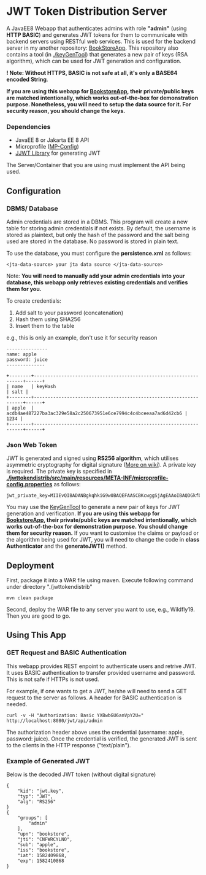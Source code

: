 # JWT Token Distribution Server

A JavaEE8 Webapp that authenticates admins with role **"admin"** (using **HTTP BASIC**) and generates JWT tokens for them to communicate with backend servers using RESTful web services. This is used for the backend server in my another repository: <a href="https://github.com/CurtisNewbie/BookStoreApp">BookStoreApp</a>. This repository also contains a tool (in <a href="https://github.com/CurtisNewbie/JwtDistributionApp/tree/master/keyGenTool">./keyGenTool</a>) that generates a new pair of keys (RSA algorithm), which can be used for JWT generation and configuration.

**! Note: Without HTTPS, BASIC is not safe at all, it's only a BASE64 encoded String**.

**If you are using this webapp for <a href="https://github.com/CurtisNewbie/BookStoreApp/">BookstoreApp</a>, their private/public keys are matched intentionally, which works out-of-the-box for demonstration purpose. Nonetheless, you will need to setup the data source for it. For security reason, you should change the keys.**

### Dependencies

- JavaEE 8 or Jakarta EE 8 API
- Microprofile (<a href="https://github.com/eclipse/microprofile-config">MP-Config</a>)
- <a href="https://github.com/jwtk/jjwt">JJWT Library</a> for generating JWT

The Server/Container that you are using must implement the API being used.

## Configuration

### DBMS/ Database

Admin credentials are stored in a DBMS. This program will create a new table for storing admin credentials if not exists. By default, the username is stored as plaintext, but only the hash of the password and the salt being used are stored in the database. No password is stored in plain text.

To use the database, you must configure the **persistence.xml** as follows:

    <jta-data-source> your jta data source </jta-data-source>

Note: **You will need to manually add your admin credentials into your database, this webapp only retrieves existing credentials and verifies them for you.**

To create credentials:

1. Add salt to your password (concatenation)
2. Hash them using SHA256
3. Insert them to the table

e.g., this is only an example, don't use it for security reason

    ---------------
    name: apple
    password: juice
    --------------

    +--------+------------------------------------------------------------------+------+
    | name   | keyHash                                                          | salt |
    +--------+------------------------------------------------------------------+------+
    | apple  | acdb4ae487227ba3ac329e58a2c250673951e6ce7994c4c4bceeaa7ad6d42cb6 | 1234 |
    +--------+------------------------------------------------------------------+------+

### Json Web Token

JWT is generated and signed using **RS256 algorithm**, which utilises asymmetric cryptography for digital signature (<a href="https://en.wikipedia.org/wiki/JSON_Web_Token">More on wiki</a>). A private key is required. The private key is specified in **<a href="https://github.com/CurtisNewbie/JwtDistributionApp/blob/master/jwttokendistrib/src/main/resources/META-INF/microprofile-config.properties">./jwttokendistrib/src/main/resources/META-INF/microprofile-config.properties**</a> as follows:

    jwt_private_key=MIIEvQIBADANBgkqhkiG9w0BAQEFAASCBKcwggSjAgEAAoIBAQDGkfbaIIRnBwygY9K/jZi1xZs6py4V7UIUelp1a..........

You may use the <a href="https://github.com/CurtisNewbie/JwtDistributionApp/tree/master/keyGenTool">KeyGenTool</a> to generate a new pair of keys for JWT generation and verification. **If you are using this webapp for <a href="https://github.com/CurtisNewbie/BookStoreApp/">BookstoreApp</a>, their private/public keys are matched intentionally, which works out-of-the-box for demonstration purpose. You should change them for security reason.** If you want to customise the claims or payload or the algorithm being used for JWT, you will need to change the code in **class Authenticator** and the **generateJWT()** method.

## Deployment

First, package it into a WAR file using maven. Execute following command under directory "./jwttokendistrib"

    mvn clean package

Second, deploy the WAR file to any server you want to use, e.g., Wildfly19. Then you are good to go.

## Using This App

### GET Request and BASIC Authentication

This webapp provides REST enpoint to authenticate users and retrive JWT. It uses BASIC authentication to transfer provided username and password. This is not safe if HTTPs is not used.

For example, if one wants to get a JWT, he/she will need to send a GET request to the server as follows. A header for BASIC authentication is needed.

    curl -v -H "Authorization: Basic YXBwbGU6anVpY2U=" http://localhost:8080/jwt/api/admin

The authorization header above uses the credential (username: apple, password: juice). Once the credential is verified, the generated JWT is sent to the clients in the HTTP response ("text/plain").

### Example of Generated JWT

Below is the decoded JWT token (without digital signature)

    {
        "kid": "jwt.key",
        "typ": "JWT",
        "alg": "RS256"
    }
    {
        "groups": [
            "admin"
        ],
        "upn": "bookstore",
        "jti": "CNFWRCYLNO",
        "sub": "apple",
        "iss": "bookstore",
        "iat": 1582409868,
        "exp": 1582410868
    }
